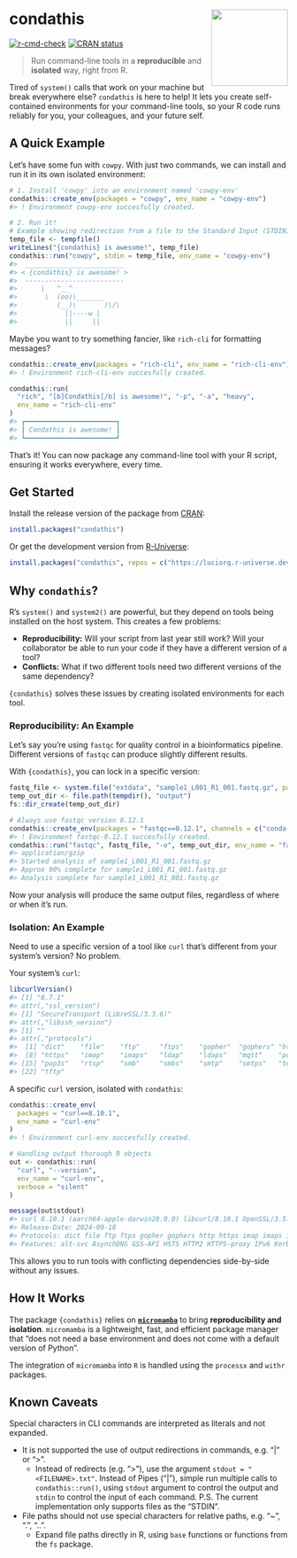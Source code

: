 # condathis <img src="man/figures/logo.png" align="right" height="138" alt="" />

<!-- badges: start -->
[![r-cmd-check](https://github.com/luciorq/condathis/actions/workflows/r-cmd-check.yaml/badge.svg)](https://github.com/luciorq/condathis/actions/workflows/r-cmd-check.yaml)
[![CRAN
status](https://www.r-pkg.org/badges/version/condathis)](https://CRAN.R-project.org/package=condathis)
<!-- badges: end -->

> Run command-line tools in a **reproducible** and **isolated** way,
> right from R.

Tired of `system()` calls that work on your machine but break everywhere
else? `condathis` is here to help! It lets you create self-contained
environments for your command-line tools, so your R code runs reliably
for you, your colleagues, and your future self.

## A Quick Example

Let’s have some fun with `cowpy`. With just two commands, we can install
and run it in its own isolated environment:

``` r
# 1. Install 'cowpy' into an environment named 'cowpy-env'
condathis::create_env(packages = "cowpy", env_name = "cowpy-env")
#> ! Environment cowpy-env succesfully created.

# 2. Run it!
# Example showing redirection from a file to the Standard Input (STDIN)
temp_file <- tempfile()
writeLines("{condathis} is awesome!", temp_file)
condathis::run("cowpy", stdin = temp_file, env_name = "cowpy-env")
#>  _________________________
#> < {condathis} is awesome! >
#>  -------------------------
#>      \   ^__^
#>       \  (oo)\_______
#>          (__)\       )\/\
#>            ||----w |
#>            ||     ||
```

Maybe you want to try something fancier, like `rich-cli` for formatting
messages?

``` r
condathis::create_env(packages = "rich-cli", env_name = "rich-cli-env")
#> ! Environment rich-cli-env succesfully created.

condathis::run(
  "rich", "[b]Condathis[/b] is awesome!", "-p", "-a", "heavy",
  env_name = "rich-cli-env"
)
#> ┏━━━━━━━━━━━━━━━━━━━━━━━┓
#> ┃ Condathis is awesome! ┃
#> ┗━━━━━━━━━━━━━━━━━━━━━━━┛
```

That’s it! You can now package any command-line tool with your R script,
ensuring it works everywhere, every time.

## Get Started

Install the release version of the package from
[CRAN](https://cran.r-project.org/package=condathis):

``` r
install.packages("condathis")
```

Or get the development version from
[R-Universe](https://luciorq.r-universe.dev/condathis):

``` r
install.packages("condathis", repos = c("https://luciorq.r-universe.dev", getOption("repos")))
```

## Why `condathis`?

R’s `system()` and `system2()` are powerful, but they depend on tools
being installed on the host system. This creates a few problems:

- **Reproducibility:** Will your script from last year still work? Will
  your collaborator be able to run your code if they have a different
  version of a tool?
- **Conflicts:** What if two different tools need two different versions
  of the same dependency?

`{condathis}` solves these issues by creating isolated environments for
each tool.

### Reproducibility: An Example

Let’s say you’re using `fastqc` for quality control in a bioinformatics
pipeline. Different versions of `fastqc` can produce slightly different
results.

With `{condathis}`, you can lock in a specific version:

``` r
fastq_file <- system.file("extdata", "sample1_L001_R1_001.fastq.gz", package = "condathis")
temp_out_dir <- file.path(tempdir(), "output")
fs::dir_create(temp_out_dir)

# Always use fastqc version 0.12.1
condathis::create_env(packages = "fastqc==0.12.1", channels = c("conda-forge", "bioconda"), env_name = "fastqc-0.12.1")
#> ! Environment fastqc-0.12.1 succesfully created.
condathis::run("fastqc", fastq_file, "-o", temp_out_dir, env_name = "fastqc-0.12.1")
#> application/gzip
#> Started analysis of sample1_L001_R1_001.fastq.gz
#> Approx 90% complete for sample1_L001_R1_001.fastq.gz
#> Analysis complete for sample1_L001_R1_001.fastq.gz
```

Now your analysis will produce the same output files, regardless of
where or when it’s run.

### Isolation: An Example

Need to use a specific version of a tool like `curl` that’s different
from your system’s version? No problem.

Your system’s `curl`:

``` r
libcurlVersion()
#> [1] "8.7.1"
#> attr(,"ssl_version")
#> [1] "SecureTransport (LibreSSL/3.3.6)"
#> attr(,"libssh_version")
#> [1] ""
#> attr(,"protocols")
#>  [1] "dict"    "file"    "ftp"     "ftps"    "gopher"  "gophers" "http"
#>  [8] "https"   "imap"    "imaps"   "ldap"    "ldaps"   "mqtt"    "pop3"
#> [15] "pop3s"   "rtsp"    "smb"     "smbs"    "smtp"    "smtps"   "telnet"
#> [22] "tftp"
```

A specific `curl` version, isolated with `condathis`:

``` r
condathis::create_env(
  packages = "curl==8.10.1",
  env_name = "curl-env"
)
#> ! Environment curl-env succesfully created.

# Handling output thorough R objects
out <- condathis::run(
  "curl", "--version",
  env_name = "curl-env",
  verbose = "silent"
)

message(out$stdout)
#> curl 8.10.1 (aarch64-apple-darwin20.0.0) libcurl/8.10.1 OpenSSL/3.5.4 (SecureTransport) zlib/1.3.1 zstd/1.5.7 libssh2/1.11.1 nghttp2/1.67.0
#> Release-Date: 2024-09-18
#> Protocols: dict file ftp ftps gopher gophers http https imap imaps ipfs ipns mqtt pop3 pop3s rtsp scp sftp smb smbs smtp smtps telnet tftp ws wss
#> Features: alt-svc AsynchDNS GSS-API HSTS HTTP2 HTTPS-proxy IPv6 Kerberos Largefile libz MultiSSL NTLM SPNEGO SSL threadsafe TLS-SRP UnixSockets zstd
```

This allows you to run tools with conflicting dependencies side-by-side
without any issues.

## How It Works

The package `{condathis}` relies on
[**`micromamba`**](https://mamba.readthedocs.io/en/latest/user_guide/micromamba.html)
to bring **reproducibility and isolation**. `micromamba` is a
lightweight, fast, and efficient package manager that “does not need a
base environment and does not come with a default version of Python”.

The integration of `micromamba` into `R` is handled using the `processx`
and `withr` packages.

## Known Caveats

Special characters in CLI commands are interpreted as literals and not
expanded.

- It is not supported the use of output redirections in commands,
  e.g. “\|” or “\>”.
  - Instead of redirects (e.g. “\>”), use the argument
    `stdout = "<FILENAME>.txt"`. Instead of Pipes (“\|”), simple run
    multiple calls to `condathis::run()`, using `stdout` argument to
    control the output and `stdin` to control the input of each command.
    P.S. The current implementation only supports files as the “STDIN”.
- File paths should not use special characters for relative paths,
  e.g. “~”, “.”, “..”.
  - Expand file paths directly in R, using `base` functions or functions
    from the `fs` package.
